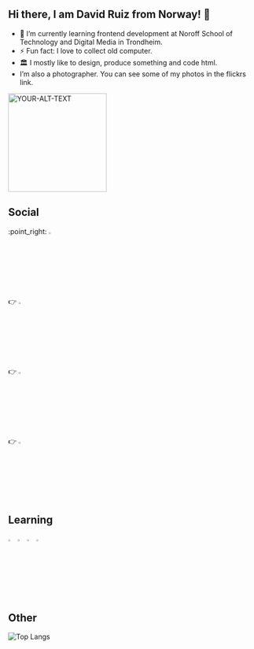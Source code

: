 ## Hi there, I am David Ruiz from Norway! 👋



- 🌱 I’m currently learning frontend development at Noroff School of Technology and Digital Media in Trondheim.
- ⚡ Fun fact: I love to collect old computer.
- :classical_building: I mostly like to design, produce something and code html.
- I’m also a photographer. You can see some of my photos in the flickrs link.
  
 <picture>
 <source media="(prefers-color-scheme: light)" srcset="https://github.com/NORtacus/David-Ruiz-Homepage/blob/9315e82a1c7b2caf14bb3a877bfe3e96f905208c/images/computing2.gif"| width=200>
 <img alt="YOUR-ALT-TEXT" src="YOUR-DEFAULT-IMAGE">
</picture>

## Social


 <p>:point_right:  <a href="https://www.flickr.com/photos/93122495@N03/"><img src= "https://camo.githubusercontent.com/08e0866af304f2d4902fbf826986439371de9bcfb581f24b8d1813f94c6f2adf/68747470733a2f2f6564656e742e6769746875622e696f2f537570657254696e7949636f6e732f696d616765732f7376672f666c69636b722e737667" alt= "Flickr" style="width:3%;"></a>

 :point_right:  <a href="mailto:nortacus@yahoo.com"><img src= "https://camo.githubusercontent.com/2a9094c62eed55e8aad975a8057d7936a03a622498733ce7dded0806a9391b47/68747470733a2f2f6564656e742e6769746875622e696f2f537570657254696e7949636f6e732f696d616765732f7376672f7961686f6f2e737667" alt= "Mail" style="width:3%;"></a>

 :point_right:  <a href="https://github.com/NORtacus"><img src= "https://camo.githubusercontent.com/6eeeae9698286e45eda5d2973026a896fd42fa7f4271bf31aa74e9557e82181a/68747470733a2f2f6564656e742e6769746875622e696f2f537570657254696e7949636f6e732f696d616765732f7376672f6c696e6b6564696e2e737667" alt= "Linkedin" style="width:3%;"></a>

:point_right:  <a href="https://www.youtube.com/@radeonplus"><img src= "https://camo.githubusercontent.com/a57a6d6ab9659de0e830d117339e092c7976177a309572210383374fbfd2e004/68747470733a2f2f6564656e742e6769746875622e696f2f537570657254696e7949636f6e732f696d616765732f7376672f796f75747562652e737667" alt= "youtube" style="width:3%;"></a>
</p>

 ## Learning
 <p><img src= "https://camo.githubusercontent.com/93e4e94382fb2211baf595fd981ec363e1400d1ad208321396344b2eb998b51f/68747470733a2f2f6564656e742e6769746875622e696f2f537570657254696e7949636f6e732f696d616765732f7376672f68746d6c352e737667" alt= "HTML" style="width:3%;">

 <img src= "https://camo.githubusercontent.com/10e5da35078001d86532bb75efeecf75aaca2765af099b3a2592a22fd12cb2e0/68747470733a2f2f6564656e742e6769746875622e696f2f537570657254696e7949636f6e732f696d616765732f7376672f637373332e737667" alt= "HTML" style="width:3%;">

 <img src= "https://camo.githubusercontent.com/8e946c2804fdccdb848c1109042c5398ea6bf93367d82f83aad430b722f50d9b/68747470733a2f2f6564656e742e6769746875622e696f2f537570657254696e7949636f6e732f696d616765732f7376672f6a6176617363726970742e737667" alt= "HTML" style="width:3%;">

  <img src= "https://camo.githubusercontent.com/f6e69b35327baf67a3ba726b197bc0c180531bb6a38cc15441de418c50838543/68747470733a2f2f6564656e742e6769746875622e696f2f537570657254696e7949636f6e732f696d616765732f7376672f6a736f6e2e737667" alt= "HTML" style="width:3%;">
</p>

 ## Other

 ![Top Langs](https://github-readme-stats.vercel.app/api/top-langs/?username=NORtacus&theme=tokyonight)


